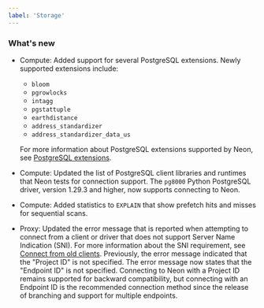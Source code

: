 ```yaml
---
label: 'Storage'
---
```


### What's new

- Compute: Added support for several PostgreSQL extensions. Newly supported extensions include:
  - `bloom`
  - `pgrowlocks`
  - `intagg`
  - `pgstattuple`
  - `earthdistance`
  - `address_standardizer`
  - `address_standardizer_data_us`
  
  For more information about PostgreSQL extensions supported by Neon, see [PostgreSQL extensions](https://neon.tech/docs/reference/pg-extensions/).
- Compute: Updated the list of PostgreSQL client libraries and runtimes that Neon tests for connection support. The `pg8000` Python PostgreSQL driver, version 1.29.3 and higher, now supports connecting to Neon.
- Compute: Added statistics to `EXPLAIN` that show prefetch hits and misses for sequential scans.
- Proxy: Updated the error message that is reported when attempting to connect from a client or driver that does not support Server Name Indication (SNI). For more information about the SNI requirement, see [Connect from old clients](https://neon.tech/docs/connect/connectivity-issues/). Previously, the error message indicated that the "Project ID" is not specified. The error message now states that the "Endpoint ID" is not specified. Connecting to Neon with a Project ID remains supported for backward compatibility, but connecting with an Endpoint ID is the recommended connection method since the release of branching and support for multiple endpoints.
